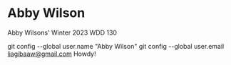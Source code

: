 # Abby Wilson

Abby Wilsons' Winter 2023 WDD 130

git config --global user.name "Abby Wilson"
git config --global user.email liagibaaw@gmail.com
Howdy!